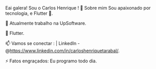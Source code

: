 Eai galera! Sou o Carlos Henrique ! 👋
Sobre mim
Sou apaixonado por tecnologia, e Flutter 🤖.

🔭 Atualmente trabalho na UpSoftware.

🌱 Flutter.

📫 Vamos se conectar : | LinkedIn - @https://www.linkedin.com/in/carloshenriquetarabal/.

⚡ Fatos engraçados: Eu programo todo dia.
